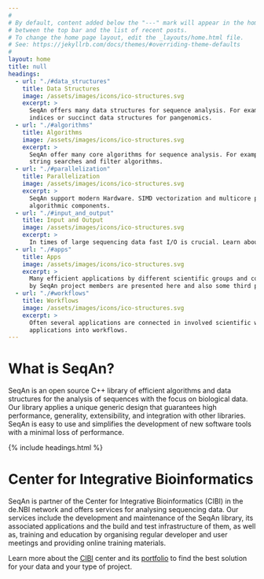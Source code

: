 ```yaml
---
#
# By default, content added below the "---" mark will appear in the home page
# between the top bar and the list of recent posts.
# To change the home page layout, edit the _layouts/home.html file.
# See: https://jekyllrb.com/docs/themes/#overriding-theme-defaults
#
layout: home
title: null
headings:
  - url: "./#data_structures"
    title: Data Structures
    image: /assets/images/icons/ico-structures.svg
    excerpt: >
      SeqAn offers many data structures for sequence analysis. For example a unified interface for searching in string
      indices or succinct data structures for pangenomics.
  - url: "./#algorithms"
    title: Algorithms
    image: /assets/images/icons/ico-structures.svg
    excerpt: >
      SeqAn offer many core algorithms for sequence analysis. For example, pairwise and multiple alignments, approximate
      string searches and filter algorithms.
  - url: "./#parallelization"
    title: Parallelization
    image: /assets/images/icons/ico-structures.svg
    excerpt: >
      SeqAn support modern Hardware. SIMD vectorization and multicore processing are being incorporated in core
      algorithmic components.
  - url: "./#input_and_output"
    title: Input and Output
    image: /assets/images/icons/ico-structures.svg
    excerpt: >
      In times of large sequencing data fast I/O is crucial. Learn about SeqAn I/O modules and supported data formats.
  - url: "./#apps"
    title: Apps
    image: /assets/images/icons/ico-structures.svg
    excerpt: >
      Many efficient applications by different scientific groups and companies are based on SeqAn. Official applications
      by SeqAn project members are presented here and also some third party apps.
  - url: "./#workflows"
    title: Workflows
    image: /assets/images/icons/ico-structures.svg
    excerpt: >
      Often several applications are connected in involved scientific workflows. SeqAn supports easy integration of its
      applications into workflows.
---
```


# What is SeqAn?

SeqAn is an open source C++ library of efficient algorithms and data structures for the analysis of sequences with the
focus on biological data. Our library applies a unique generic design that guarantees high performance, generality,
extensibility, and integration with other libraries. SeqAn is easy to use and simplifies the development of new software
tools with a minimal loss of performance.

{% include headings.html %}

# Center for Integrative Bioinformatics

SeqAn is partner of the Center for Integrative Bioinformatics (CIBI) in the de.NBI network and offers services for
analysing sequencing data. Our services include the development and maintenance of the SeqAn library, its associated
applications and the build and test infrastructure of them, as well as, training and education by organising regular
developer and user meetings and providing online training materials.

Learn more about the [CIBI](https://www.denbi.de/network/center-for-integrative-bioinformatics-cibi) center and its
[portfolio](https://www.denbi.de/network/center-for-integrative-bioinformatics-cibi/21-about/508-portfolio-of-center-for-integrative-bioinformatics-cibi)
to find the best solution for your data and your type of project.
